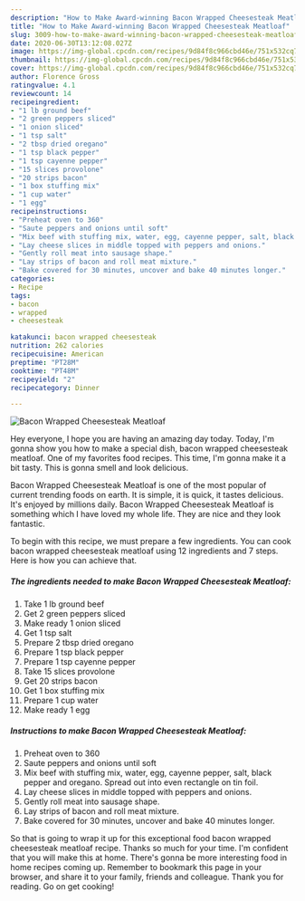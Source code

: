 ```yaml
---
description: "How to Make Award-winning Bacon Wrapped Cheesesteak Meatloaf"
title: "How to Make Award-winning Bacon Wrapped Cheesesteak Meatloaf"
slug: 3009-how-to-make-award-winning-bacon-wrapped-cheesesteak-meatloaf
date: 2020-06-30T13:12:08.027Z
image: https://img-global.cpcdn.com/recipes/9d84f8c966cbd46e/751x532cq70/bacon-wrapped-cheesesteak-meatloaf-recipe-main-photo.jpg
thumbnail: https://img-global.cpcdn.com/recipes/9d84f8c966cbd46e/751x532cq70/bacon-wrapped-cheesesteak-meatloaf-recipe-main-photo.jpg
cover: https://img-global.cpcdn.com/recipes/9d84f8c966cbd46e/751x532cq70/bacon-wrapped-cheesesteak-meatloaf-recipe-main-photo.jpg
author: Florence Gross
ratingvalue: 4.1
reviewcount: 14
recipeingredient:
- "1 lb ground beef"
- "2 green peppers sliced"
- "1 onion sliced"
- "1 tsp salt"
- "2 tbsp dried oregano"
- "1 tsp black pepper"
- "1 tsp cayenne pepper"
- "15 slices provolone"
- "20 strips bacon"
- "1 box stuffing mix"
- "1 cup water"
- "1 egg"
recipeinstructions:
- "Preheat oven to 360"
- "Saute peppers and onions until soft"
- "Mix beef with stuffing mix, water, egg, cayenne pepper, salt, black pepper and oregano. Spread out into even rectangle on tin foil."
- "Lay cheese slices in middle topped with peppers and onions."
- "Gently roll meat into sausage shape."
- "Lay strips of bacon and roll meat mixture."
- "Bake covered for 30 minutes, uncover and bake 40 minutes longer."
categories:
- Recipe
tags:
- bacon
- wrapped
- cheesesteak

katakunci: bacon wrapped cheesesteak 
nutrition: 262 calories
recipecuisine: American
preptime: "PT28M"
cooktime: "PT48M"
recipeyield: "2"
recipecategory: Dinner

---
```



![Bacon Wrapped Cheesesteak Meatloaf](https://img-global.cpcdn.com/recipes/9d84f8c966cbd46e/751x532cq70/bacon-wrapped-cheesesteak-meatloaf-recipe-main-photo.jpg)

Hey everyone, I hope you are having an amazing day today. Today, I'm gonna show you how to make a special dish, bacon wrapped cheesesteak meatloaf. One of my favorites food recipes. This time, I'm gonna make it a bit tasty. This is gonna smell and look delicious.



Bacon Wrapped Cheesesteak Meatloaf is one of the most popular of current trending foods on earth. It is simple, it is quick, it tastes delicious. It's enjoyed by millions daily. Bacon Wrapped Cheesesteak Meatloaf is something which I have loved my whole life. They are nice and they look fantastic.


To begin with this recipe, we must prepare a few ingredients. You can cook bacon wrapped cheesesteak meatloaf using 12 ingredients and 7 steps. Here is how you can achieve that.

<!--inarticleads1-->

##### The ingredients needed to make Bacon Wrapped Cheesesteak Meatloaf:

1. Take 1 lb ground beef
1. Get 2 green peppers sliced
1. Make ready 1 onion sliced
1. Get 1 tsp salt
1. Prepare 2 tbsp dried oregano
1. Prepare 1 tsp black pepper
1. Prepare 1 tsp cayenne pepper
1. Take 15 slices provolone
1. Get 20 strips bacon
1. Get 1 box stuffing mix
1. Prepare 1 cup water
1. Make ready 1 egg




<!--inarticleads2-->

##### Instructions to make Bacon Wrapped Cheesesteak Meatloaf:

1. Preheat oven to 360
1. Saute peppers and onions until soft
1. Mix beef with stuffing mix, water, egg, cayenne pepper, salt, black pepper and oregano. Spread out into even rectangle on tin foil.
1. Lay cheese slices in middle topped with peppers and onions.
1. Gently roll meat into sausage shape.
1. Lay strips of bacon and roll meat mixture.
1. Bake covered for 30 minutes, uncover and bake 40 minutes longer.




So that is going to wrap it up for this exceptional food bacon wrapped cheesesteak meatloaf recipe. Thanks so much for your time. I'm confident that you will make this at home. There's gonna be more interesting food in home recipes coming up. Remember to bookmark this page in your browser, and share it to your family, friends and colleague. Thank you for reading. Go on get cooking!

